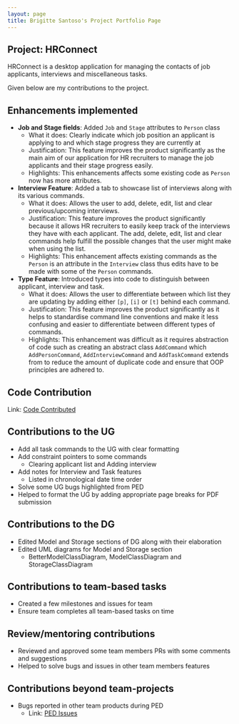 ```yaml
---
layout: page
title: Brigitte Santoso's Project Portfolio Page
---
```


## Project: HRConnect

HRConnect is a desktop application for managing the contacts of job applicants, interviews and miscellaneous tasks. <br>

Given below are my contributions to the project.

## Enhancements implemented
* **Job and Stage fields**: Added `Job` and `Stage` attributes to `Person` class
    * What it does: Clearly indicate which job position an applicant is applying to and which stage progress they are currently at
    * Justification: This feature improves the product significantly as the main aim of our application for HR recruiters to manage the job applicants and their stage progress easily.
    * Highlights: This enhancements affects some existing code as `Person` now has more attributes.
* **Interview Feature**: Added a tab to showcase list of interviews along with its various commands.
    * What it does: Allows the user to add, delete, edit, list and clear previous/upcoming interviews.
    * Justification: This feature improves the product significantly because it allows HR recruiters to easily keep track of the interviews they have with each applicant. The add, delete, edit, list and clear commands help fulfill the possible changes that the user might make when using the list.
    * Highlights: This enhancement affects existing commands as the `Person` is an attribute in the `Interview` class thus edits have to be made with some of the `Person` commands.
* **Type Feature**: Introduced types into code to distinguish between applicant, interview and task.
    * What it does: Allows the user to differentiate between which list they are updating by adding either `[p]`, `[i]` or `[t]` behind each command.
    * Justification: This feature improves the product significantly as it helps to standardise command line conventions and make it less confusing and easier to differentiate between different types of commands.
    * Highlights: This enhancement was difficult as it requires abstraction of code such as creating an abstract class `AddCommand` which `AddPersonCommand`, `AddInterviewCommand` and `AddTaskCommand` extends from to reduce the amount of duplicate code and ensure that OOP principles are adhered to.


## Code Contribution
Link: <a href="https://nus-cs2103-ay2122s2.github.io/tp-dashboard/?search=brigittesantoso&breakdown=true&sort=groupTitle&sortWithin=title&since=2022-02-18&timeframe=commit&mergegroup=&groupSelect=groupByRepos&checkedFileTypes=docs~functional-code~test-code~other">Code Contributed</a>

## Contributions to the UG

* Add all task commands to the UG with clear formatting
* Add constraint pointers to some commands 
  * Clearing applicant list and Adding interview
* Add notes for Interview and Task features
  * Listed in chronological date time order
* Solve some UG bugs highlighted from PED
* Helped to format the UG by adding appropriate page breaks for PDF submission

## Contributions to the DG

* Edited Model and Storage sections of DG along with their elaboration
* Edited UML diagrams for Model and Storage section 
  * BetterModelClassDiagram, ModelClassDiagram and StorageClassDiagram

## Contributions to team-based tasks

* Created a few milestones and issues for team
* Ensure team completes all team-based tasks on time

## Review/mentoring contributions

* Reviewed and approved some team members PRs with some comments and suggestions
* Helped to solve bugs and issues in other team members features

## Contributions beyond team-projects

* Bugs reported in other team products during PED <br>
  * Link: <a href="https://github.com/brigittesantoso/ped/issues">PED Issues</a>
